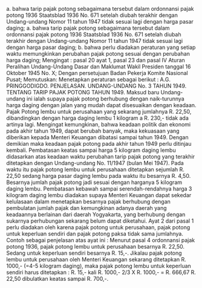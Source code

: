  a. bahwa tarip pajak potong sebagaimana tersebut dalam ordonnansi pajak potong 1936 Staatsblad 1936 No. 671 setelah diubah terakhir dengan Undang-undang Nomor 11 tahun 1947 tidak sesuai lagi dengan harga pasar daging;
a. bahwa tarip pajak potong sebagaimana tersebut dalam ordonnansi pajak potong 1936 Staatsblad 1936 No. 671 setelah diubah terakhir dengan Undang-undang Nomor 11 tahun 1947 tidak sesuai lagi dengan harga pasar daging;
b. bahwa perlu diadakan peraturan yang setiap waktu memungkinkan perubahan pajak potong sesuai dengan perubahan harga daging;
Mengingat :
 pasal 20 ayat 1, pasal 23 dan pasal IV Aturan Peralihan Undang-Undang Dasar dan Maklumat Wakil Presiden tanggal 16 Oktober 1945 No. X; Dengan persetujuan Badan Pekerja Komite Nasional Pusat; Memutuskan: Menetapkan peraturan sebagai berikut : A.G. PRINGGODIGDO. PENJELASAN. UNDANG-UNDANG No. 3 TAHUN 1949. TENTANG TARIP PAJAK POTONG TAHUN 1949. Maksud baru Undang-undang ini ialah supaya pajak potong berhubung dengan naik-turunnya harga daging dengan jalan yang mudah dapat disesuaikan dengan keadaan. Pajak Potong lembu untuk perusahaan yang sekarang jumlahnya R. 22,50, dibandingkan dengan harga daging lembu 1 kilogram a R. 230,- tidak ada artinya lagi. Mengingat kemungkinan, bahwa keadaan politik dan ekonomi pada akhir tahun 1949, dapat berubah banyak, maka kekuasaan yang diberikan kepada Menteri Keuangan dibatasi sampai tahun 1949. Dengan demikian maka keadaan pajak potong pada akhir tahun 1949 perlu ditinjau kembali. Pembatasan keatas sampai harga 5 kilogram daging lembu didasarkan atas keadaan waktu perubahan tarip pajak potong yang terakhir ditetapkan dengan Undang-undang No. 11/1947 (bulan Mei 1947). Pada waktu itu pajak potong lembu untuk perusahaan ditetapkan sejumlah R. 22,50 sedang harga pasar daging lembu pada waktu itu besarnya R. 4,50. Besarnya jumlah pajak potong jadi sesuai dengan harganya 5 kilogram daging lembu. Pembatasan kebawah sampai serendah-rendahnya harga 3 kilogram daging lembu diadakan supaya Menteri Keuangan dapat sekedar kelulasaan dalam menetapkan besarnya pajak berhubung dengan pembulatan jumlah pajak dan kemungkinan adanya daerah yang keadaannya berlainan dari daerah Yogyakarta, yang berhubung dengan sukarnya perhubungan sekarang belum dapat diketahui. Ayat 2 dari pasal 1 perlu diadakan oleh karena pajak potong untuk perusahaan, pajak potong untuk keperluan sendiri dan pajak potong paksa tidak sama jumlahnya. Contoh sebagai penjelasan atas ayat ini : Menurut pasal 4 ordonnansi pajak potong 1936, pajak potong lembu untuk perusahaan besarnya R. 22,50. Sedang untuk keperluan sendiri besarnya R. 15,-. Jikalau pajak potong lembu untuk perusahaan oleh Menteri Keuangan sekarang ditetapkan R. 1000,- (=4-5 kilogram daging), maka pajak potong lembu untuk keperluan sendiri harus ditetapkan : R. 15,- kali R. 1000,- 2/3 X R. 1000,- = R. 666,67 R. 22,50 dibulatkan keatas sampai R. 700,-.